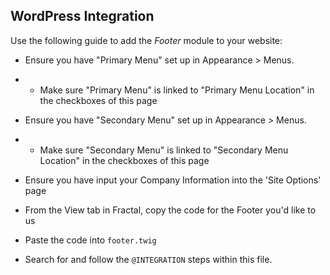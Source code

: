 ## WordPress Integration

Use the following guide to add the *Footer* module to your website:

- Ensure you have  "Primary Menu" set up in Appearance > Menus.
- - Make sure "Primary Menu" is linked to "Primary Menu Location" in the checkboxes of this page

- Ensure you have  "Secondary Menu" set up in Appearance > Menus.
- - Make sure "Secondary Menu" is linked to "Secondary Menu Location" in the checkboxes of this page

- Ensure you have input your Company Information into the 'Site Options' page

- From the View tab in Fractal, copy the code for the Footer you'd like to us

- Paste the code into `footer.twig`

- Search for and follow the `@INTEGRATION` steps within this file.